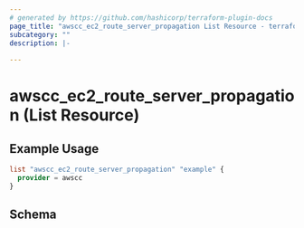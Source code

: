 ```yaml
---
# generated by https://github.com/hashicorp/terraform-plugin-docs
page_title: "awscc_ec2_route_server_propagation List Resource - terraform-provider-awscc"
subcategory: ""
description: |-
  
---
```


# awscc_ec2_route_server_propagation (List Resource)



## Example Usage

```terraform
list "awscc_ec2_route_server_propagation" "example" {
  provider = awscc
}
```

<!-- schema generated by tfplugindocs -->
## Schema
